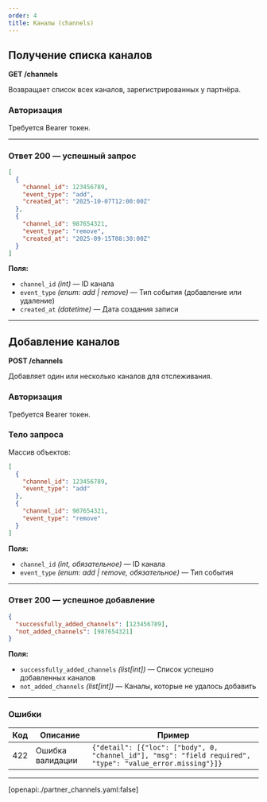 ```yaml
---  
order: 4  
title: Каналы (channels)  
---  
```


## Получение списка каналов  

**GET /channels**  

Возвращает список всех каналов, зарегистрированных у партнёра.  

### Авторизация  
Требуется Bearer токен.  

---

### Ответ 200 — успешный запрос

```json
[
  {
    "channel_id": 123456789,
    "event_type": "add",
    "created_at": "2025-10-07T12:00:00Z"
  },
  {
    "channel_id": 987654321,
    "event_type": "remove",
    "created_at": "2025-09-15T08:30:00Z"
  }
]
```

**Поля:**  
- `channel_id` *(int)* — ID канала  
- `event_type` *(enum: add | remove)* — Тип события (добавление или удаление)  
- `created_at` *(datetime)* — Дата создания записи  

---

## Добавление каналов  

**POST /channels**  

Добавляет один или несколько каналов для отслеживания.  

### Авторизация  
Требуется Bearer токен.  

### Тело запроса  

Массив объектов:  

```json
[
  {
    "channel_id": 123456789,
    "event_type": "add"
  },
  {
    "channel_id": 987654321,
    "event_type": "remove"
  }
]
```

**Поля:**  
- `channel_id` *(int, обязательное)* — ID канала  
- `event_type` *(enum: add | remove, обязательное)* — Тип события  

---

### Ответ 200 — успешное добавление  

```json
{
  "successfully_added_channels": [123456789],
  "not_added_channels": [987654321]
}
```

**Поля:**  
- `successfully_added_channels` *(list[int])* — Список успешно добавленных каналов  
- `not_added_channels` *(list[int])* — Каналы, которые не удалось добавить  

---

### Ошибки  

| Код | Описание | Пример |
|------|-----------|--------|
| 422 | Ошибка валидации | `{"detail": [{"loc": ["body", 0, "channel_id"], "msg": "field required", "type": "value_error.missing"}]}` |

---

[openapi:./partner_channels.yaml:false]
